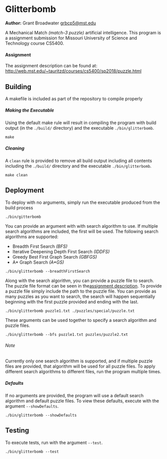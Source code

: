 # Glitterbomb

**Author:**  Grant Broadwater <grbcp5@mst.edu>

A Mechanical Match *(match-3 puzzle)* artificial intelligence. This program is
a assignment submission for Missouri University of Science and Technology course
CS5400.

#### Assignment

The assignment description can be found at: <http://web.mst.edu/~tauritzd/courses/cs5400/sp2018/puzzle.html>

## Building

A makefile is included as part of the repository to compile properly

##### Making the Executable

Using the default make rule will result in compiling the program with build
output (in the `./build/` directory) and the executable `./bin/glitterbomb`.

```
make
```

##### Cleaning

A `clean` rule is provided to remove all build output including all contents
including the `./build/` directory and the executable `./bin/glitterbomb`.

```
make clean
```

## Deployment

To deploy with no arguments, simply run the executable produced from the build
process

```
./bin/gitterbomb
```

You can provide an argument with with search algorithm to use. If multiple 
search algorithms are included, the first will be used. The following search
algorithms are supported:

* Breadth First Search *(BFS)*
* Iterative Deepening Depth First Search *(IDDFS)*
* Greedy Best First Graph Search *(GBFGS)*
* A* Graph Search *(A\*GS)*

```
./bin/glitterbomb --breadthFirstSearch
```

Along with the search algorithm, you can provide a puzzle file to search. The 
puzzle file format can be seen in the[assignment description](http://web.mst.edu/~tauritzd/courses/cs5400/sp2018/puzzle.html).
To provide a puzzle file simply include the path to the puzzle file. You can
provide as many puzzles as you want to search, the search will happen 
sequentially beginning with the first puzzle provided and ending with the last.

```
./bin/glitterbomb puzzle1.txt ./puzzles/special/puzzle.txt
```

These arguments can be used together to specify a search algorithm and puzzle
files.

```
./bin/glitterbomb --bfs puzzle1.txt puzzles/puzzle2.txt
```

###### Note

Currently only one search algorithm is supported, and if multiple puzzle files 
are provided, that algorithm will be used for all puzzle files. To apply 
different search algorithms to different files, run the program multiple times.

##### Defaults

If no arguments are provided, the program will use a default search algorithm
and default puzzle files. To view these defaults, execute with the argument 
`--showDefaults`.

```
./bin/glitterbomb --showDefaults
```

## Testing

To execute tests, run with the argument `--test`.

```
./bin/glitterbomb --test
```

